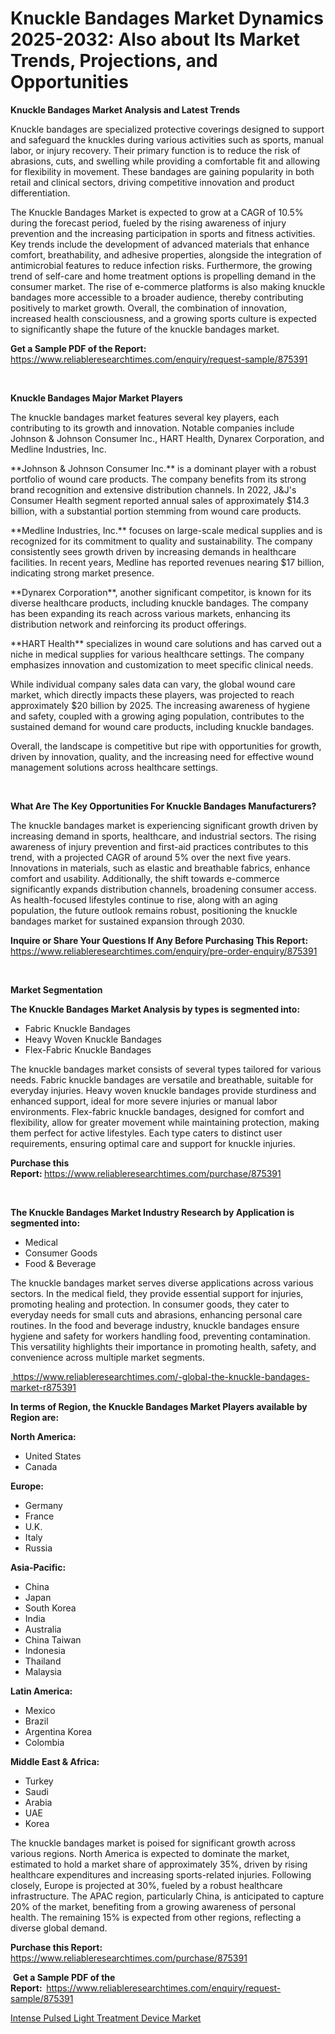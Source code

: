 <p><h1>Knuckle Bandages Market Dynamics 2025-2032: Also about Its Market Trends, Projections, and Opportunities</h1></p><p><strong>Knuckle Bandages Market Analysis and Latest Trends</strong></p>
<p><p>Knuckle bandages are specialized protective coverings designed to support and safeguard the knuckles during various activities such as sports, manual labor, or injury recovery. Their primary function is to reduce the risk of abrasions, cuts, and swelling while providing a comfortable fit and allowing for flexibility in movement. These bandages are gaining popularity in both retail and clinical sectors, driving competitive innovation and product differentiation.</p><p>The Knuckle Bandages Market is expected to grow at a CAGR of 10.5% during the forecast period, fueled by the rising awareness of injury prevention and the increasing participation in sports and fitness activities. Key trends include the development of advanced materials that enhance comfort, breathability, and adhesive properties, alongside the integration of antimicrobial features to reduce infection risks. Furthermore, the growing trend of self-care and home treatment options is propelling demand in the consumer market. The rise of e-commerce platforms is also making knuckle bandages more accessible to a broader audience, thereby contributing positively to market growth. Overall, the combination of innovation, increased health consciousness, and a growing sports culture is expected to significantly shape the future of the knuckle bandages market.</p></p>
<p><strong>Get a Sample PDF of the Report:&nbsp;</strong> <a href="https://www.reliableresearchtimes.com/enquiry/request-sample/875391?utm_campaign=3067&utm_medium=2&utm_source=Github&utm_content=ia&utm_term=21032025&utm_id=knuckle-bandages">https://www.reliableresearchtimes.com/enquiry/request-sample/875391</a></p>
<p>&nbsp;</p>
<p><strong>Knuckle Bandages Major Market Players</strong></p>
<p><p>The knuckle bandages market features several key players, each contributing to its growth and innovation. Notable companies include Johnson & Johnson Consumer Inc., HART Health, Dynarex Corporation, and Medline Industries, Inc. </p><p>**Johnson & Johnson Consumer Inc.** is a dominant player with a robust portfolio of wound care products. The company benefits from its strong brand recognition and extensive distribution channels. In 2022, J&J's Consumer Health segment reported annual sales of approximately $14.3 billion, with a substantial portion stemming from wound care products.</p><p>**Medline Industries, Inc.** focuses on large-scale medical supplies and is recognized for its commitment to quality and sustainability. The company consistently sees growth driven by increasing demands in healthcare facilities. In recent years, Medline has reported revenues nearing $17 billion, indicating strong market presence.</p><p>**Dynarex Corporation**, another significant competitor, is known for its diverse healthcare products, including knuckle bandages. The company has been expanding its reach across various markets, enhancing its distribution network and reinforcing its product offerings. </p><p>**HART Health** specializes in wound care solutions and has carved out a niche in medical supplies for various healthcare settings. The company emphasizes innovation and customization to meet specific clinical needs. </p><p>While individual company sales data can vary, the global wound care market, which directly impacts these players, was projected to reach approximately $20 billion by 2025. The increasing awareness of hygiene and safety, coupled with a growing aging population, contributes to the sustained demand for wound care products, including knuckle bandages.</p><p>Overall, the landscape is competitive but ripe with opportunities for growth, driven by innovation, quality, and the increasing need for effective wound management solutions across healthcare settings.</p></p>
<p>&nbsp;</p>
<p><strong>What Are The Key Opportunities For Knuckle Bandages Manufacturers?</strong></p>
<p><p>The knuckle bandages market is experiencing significant growth driven by increasing demand in sports, healthcare, and industrial sectors. The rising awareness of injury prevention and first-aid practices contributes to this trend, with a projected CAGR of around 5% over the next five years. Innovations in materials, such as elastic and breathable fabrics, enhance comfort and usability. Additionally, the shift towards e-commerce significantly expands distribution channels, broadening consumer access. As health-focused lifestyles continue to rise, along with an aging population, the future outlook remains robust, positioning the knuckle bandages market for sustained expansion through 2030.</p></p>
<p><strong>Inquire or Share Your Questions If Any Before Purchasing This Report:</strong> <a href="https://www.reliableresearchtimes.com/enquiry/pre-order-enquiry/875391?utm_campaign=3067&utm_medium=2&utm_source=Github&utm_content=ia&utm_term=21032025&utm_id=knuckle-bandages">https://www.reliableresearchtimes.com/enquiry/pre-order-enquiry/875391</a></p>
<p>&nbsp;</p>
<p><strong>Market Segmentation</strong></p>
<p><strong>The Knuckle Bandages Market Analysis by types is segmented into:</strong></p>
<p><ul><li>Fabric Knuckle Bandages</li><li>Heavy Woven Knuckle Bandages</li><li>Flex-Fabric Knuckle Bandages</li></ul></p>
<p><p>The knuckle bandages market consists of several types tailored for various needs. Fabric knuckle bandages are versatile and breathable, suitable for everyday injuries. Heavy woven knuckle bandages provide sturdiness and enhanced support, ideal for more severe injuries or manual labor environments. Flex-fabric knuckle bandages, designed for comfort and flexibility, allow for greater movement while maintaining protection, making them perfect for active lifestyles. Each type caters to distinct user requirements, ensuring optimal care and support for knuckle injuries.</p></p>
<p><strong>Purchase this Report:&nbsp;</strong><a href="https://www.reliableresearchtimes.com/purchase/875391?utm_campaign=3067&utm_medium=2&utm_source=Github&utm_content=ia&utm_term=21032025&utm_id=knuckle-bandages">https://www.reliableresearchtimes.com/purchase/875391</a></p>
<p>&nbsp;</p>
<p><strong>The Knuckle Bandages Market Industry Research by Application is segmented into:</strong></p>
<p><ul><li>Medical</li><li>Consumer Goods</li><li>Food & Beverage</li></ul></p>
<p><p>The knuckle bandages market serves diverse applications across various sectors. In the medical field, they provide essential support for injuries, promoting healing and protection. In consumer goods, they cater to everyday needs for small cuts and abrasions, enhancing personal care routines. In the food and beverage industry, knuckle bandages ensure hygiene and safety for workers handling food, preventing contamination. This versatility highlights their importance in promoting health, safety, and convenience across multiple market segments.</p></p>
<p><a href="https://www.reliableresearchtimes.com/-global-the-knuckle-bandages-market-r875391?utm_campaign=3067&utm_medium=2&utm_source=Github&utm_content=ia&utm_term=21032025&utm_id=knuckle-bandages">&nbsp;https://www.reliableresearchtimes.com/-global-the-knuckle-bandages-market-r875391</a></p>
<p><strong>In terms of Region, the Knuckle Bandages Market Players available by Region are:</strong></p>
<p>
    <p> <strong> North America: </strong>
        <ul>
            <li>United States</li>
            <li>Canada</li>
        </ul>
        </p> 
    <p> <strong> Europe: </strong>
        <ul>
            <li>Germany</li>
            <li>France</li>
            <li>U.K.</li>
            <li>Italy</li>
            <li>Russia</li>
        </ul>
        </p> 
    <p> <strong> Asia-Pacific: </strong>
        <ul>
            <li>China</li>
            <li>Japan</li>
            <li>South Korea</li>
            <li>India</li>
            <li>Australia</li>
            <li>China Taiwan</li>
            <li>Indonesia</li>
            <li>Thailand</li>
            <li>Malaysia</li>
        </ul>
        </p> 
    <p> <strong> Latin America: </strong>
        <ul>
            <li>Mexico</li>
            <li>Brazil</li>
            <li>Argentina Korea</li>
            <li>Colombia</li>
        </ul>
        </p> 
    <p> <strong> Middle East & Africa: </strong>
        <ul>
            <li>Turkey</li>
            <li>Saudi</li>
            <li>Arabia</li>
            <li>UAE</li>
            <li>Korea</li>
        </ul>
    </p>
    </p>
<p><p>The knuckle bandages market is poised for significant growth across various regions. North America is expected to dominate the market, estimated to hold a market share of approximately 35%, driven by rising healthcare expenditures and increasing sports-related injuries. Following closely, Europe is projected at 30%, fueled by a robust healthcare infrastructure. The APAC region, particularly China, is anticipated to capture 20% of the market, benefiting from a growing awareness of personal health. The remaining 15% is expected from other regions, reflecting a diverse global demand.</p></p>
<p><strong>Purchase this Report: </strong><a href="https://www.reliableresearchtimes.com/purchase/875391?utm_campaign=3067&utm_medium=2&utm_source=Github&utm_content=ia&utm_term=21032025&utm_id=knuckle-bandages">https://www.reliableresearchtimes.com/purchase/875391</a></p>
<p>&nbsp;<strong>Get a Sample PDF of the Report:&nbsp;&nbsp;</strong><a href="https://www.reliableresearchtimes.com/enquiry/request-sample/875391?utm_campaign=3067&utm_medium=2&utm_source=Github&utm_content=ia&utm_term=21032025&utm_id=knuckle-bandages">https://www.reliableresearchtimes.com/enquiry/request-sample/875391</a></p>
<p><strong></strong></p>
<p><p><a href="https://github.com/elodielamto06/Market-Research-Report-List-1/blob/main/intense-pulsed-light-treatment-device-market.md?utm_campaign=3067&utm_medium=2&utm_source=Github&utm_content=ia&utm_term=21032025&utm_id=knuckle-bandages">Intense Pulsed Light Treatment Device Market</a></p></p>